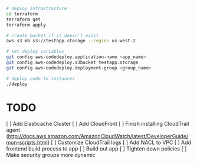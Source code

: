 
```sh
# deploy infrastructure
cd terraform
terraform get
terraform apply

# create bucket if it doesn't exist
aws s3 mb s3://testapp.storage --region us-west-2

# set deploy variables
git config aws-codedeploy.application-name <app_name>
git config aws-codedeploy.s3bucket testapp.storage
git config aws-codedeploy.deployment-group <group_name>

# deploy code to instances
./deploy
```

# TODO

[ ] Add Elasticache Cluster
[ ] Add CloudFront
[ ] Finish installing CloudTrail agent (http://docs.aws.amazon.com/AmazonCloudWatch/latest/DeveloperGuide/mon-scripts.html)
[ ] Customize CloudTrail logs
[ ] Add NACL to VPC
[ ] Add frontend build process to app
[ ] Build out app
[ ] Tighten down policies
[ ] Make security groups more dynamic
